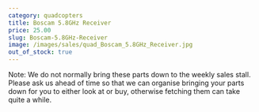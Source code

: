 ```yaml
---
category: quadcopters
title: Boscam 5.8GHz Receiver
price: 25.00
slug: Boscam-5.8GHz-Receiver
image: /images/sales/quad_Boscam_5.8GHz_Receiver.jpg
out_of_stock: true
---
```

Note: We do not normally bring these parts down to the weekly sales stall. Please ask us ahead of time so that we can organise bringing your parts down for you to either look at or buy, otherwise fetching them can take quite a while.
